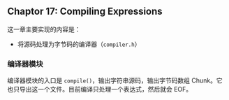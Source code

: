 ## Chaptor 17: Compiling Expressions

这一章主要实现的内容是：
- 将源码处理为字节码的编译器（`compiler.h`）

### 编译器模块

编译器模块的入口是 `compile()`，输出字符串源码，输出字节码数组 Chunk。它也只导出这一个文件。目前编译只处理一个表达式，然后就会 EOF。

